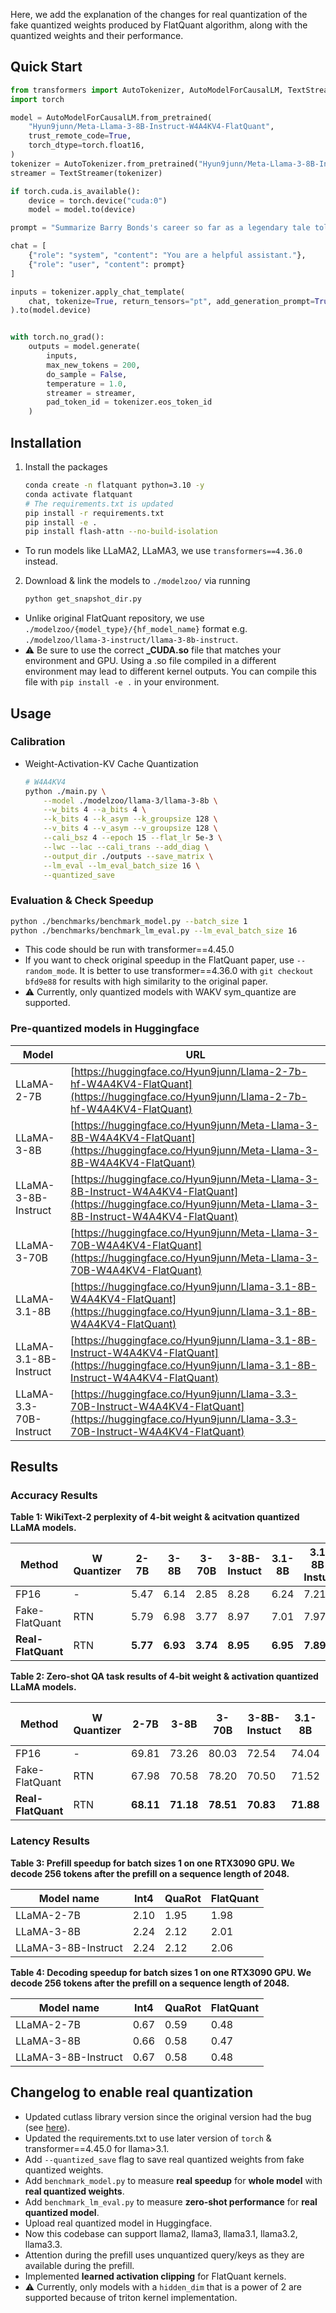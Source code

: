 Here, we add the explanation of the changes for real quantization of the fake quantized weights produced by FlatQuant algorithm, along with the quantized weights and their performance.

## Quick Start

```python
from transformers import AutoTokenizer, AutoModelForCausalLM, TextStreamer
import torch

model = AutoModelForCausalLM.from_pretrained(
    "Hyun9junn/Meta-Llama-3-8B-Instruct-W4A4KV4-FlatQuant",
    trust_remote_code=True,
    torch_dtype=torch.float16,
)
tokenizer = AutoTokenizer.from_pretrained("Hyun9junn/Meta-Llama-3-8B-Instruct-W4A4KV4-FlatQuant")
streamer = TextStreamer(tokenizer)

if torch.cuda.is_available():
    device = torch.device("cuda:0")
    model = model.to(device)

prompt = "Summarize Barry Bonds's career so far as a legendary tale told by an old baseball coach.\n"

chat = [
    {"role": "system", "content": "You are a helpful assistant."},
    {"role": "user", "content": prompt}
]

inputs = tokenizer.apply_chat_template(
    chat, tokenize=True, return_tensors="pt", add_generation_prompt=True
).to(model.device)


with torch.no_grad():
    outputs = model.generate(
        inputs,
        max_new_tokens = 200,
        do_sample = False,
        temperature = 1.0,
        streamer = streamer,
        pad_token_id = tokenizer.eos_token_id
    )
```

## Installation
1. Install the packages
    ```bash
    conda create -n flatquant python=3.10 -y
    conda activate flatquant
    # The requirements.txt is updated
    pip install -r requirements.txt
    pip install -e .
    pip install flash-attn --no-build-isolation
    ```

- To run models like LLaMA2, LLaMA3, we use `transformers==4.36.0` instead.

2. Download & link the models to `./modelzoo/` via running
    ```bash
    python get_snapshot_dir.py
    ```

- Unlike original FlatQuant repository, we use `./modelzoo/{model_type}/{hf_model_name}` format e.g. `./modelzoo/llama-3-instruct/llama-3-8b-instruct`.
- ⚠️ Be sure to use the correct **_CUDA.so** file that matches your environment and GPU. Using a .so file compiled in a different environment may lead to different kernel outputs. You can compile this file with `pip install -e .` in your environment.


## Usage

### Calibration

- Weight-Activation-KV Cache Quantization
    ```bash
    # W4A4KV4
    python ./main.py \
        --model ./modelzoo/llama-3/llama-3-8b \
        --w_bits 4 --a_bits 4 \
        --k_bits 4 --k_asym --k_groupsize 128 \
        --v_bits 4 --v_asym --v_groupsize 128 \
        --cali_bsz 4 --epoch 15 --flat_lr 5e-3 \
        --lwc --lac --cali_trans --add_diag \
        --output_dir ./outputs --save_matrix \
        --lm_eval --lm_eval_batch_size 16 \
        --quantized_save
    ```

### Evaluation & Check Speedup

```bash
python ./benchmarks/benchmark_model.py --batch_size 1
python ./benchmarks/benchmark_lm_eval.py --lm_eval_batch_size 16
```

- This code should be run with transformer==4.45.0
- If you want to check original speedup in the FlatQuant paper, use `--random_mode`. It is better to use transformer==4.36.0 with `git checkout bfd9e88` for results with high similarity to the original paper.
- ⚠️ Currently, only quantized models with WAKV sym_quantize are supported.

### Pre-quantized models in Huggingface

| Model                  |  URL                                                                                                                                                          |
| ---------------------- | ------------------------------------------------------------------------------------------------------------------------------------------------------------- |
| LLaMA-2-7B             |  [https://huggingface.co/Hyun9junn/Llama-2-7b-hf-W4A4KV4-FlatQuant](https://huggingface.co/Hyun9junn/Llama-2-7b-hf-W4A4KV4-FlatQuant)                         |
| LLaMA-3-8B             |  [https://huggingface.co/Hyun9junn/Meta-Llama-3-8B-W4A4KV4-FlatQuant](https://huggingface.co/Hyun9junn/Meta-Llama-3-8B-W4A4KV4-FlatQuant)                     |
| LLaMA-3-8B-Instruct    |  [https://huggingface.co/Hyun9junn/Meta-Llama-3-8B-Instruct-W4A4KV4-FlatQuant](https://huggingface.co/Hyun9junn/Meta-Llama-3-8B-Instruct-W4A4KV4-FlatQuant)   |
| LLaMA-3-70B            |  [https://huggingface.co/Hyun9junn/Meta-Llama-3-70B-W4A4KV4-FlatQuant](https://huggingface.co/Hyun9junn/Meta-Llama-3-70B-W4A4KV4-FlatQuant)                   |
| LLaMA-3.1-8B           |  [https://huggingface.co/Hyun9junn/Llama-3.1-8B-W4A4KV4-FlatQuant](https://huggingface.co/Hyun9junn/Llama-3.1-8B-W4A4KV4-FlatQuant)                           |
| LLaMA-3.1-8B-Instruct  |  [https://huggingface.co/Hyun9junn/Llama-3.1-8B-Instruct-W4A4KV4-FlatQuant](https://huggingface.co/Hyun9junn/Llama-3.1-8B-Instruct-W4A4KV4-FlatQuant)         |
| LLaMA-3.3-70B-Instruct |  [https://huggingface.co/Hyun9junn/Llama-3.3-70B-Instruct-W4A4KV4-FlatQuant](https://huggingface.co/Hyun9junn/Llama-3.3-70B-Instruct-W4A4KV4-FlatQuant)       |


## Results

### Accuracy Results

**Table 1: WikiText-2 perplexity of 4-bit weight & acitvation quantized LLaMA models.**

| **Method**         | **W Quantizer** | **2-7B** | **3-8B**   | **3-70B** | **3-8B-Instuct** | **3.1-8B** | **3.1-8B-Instuct** | **3.1-70B-Instuct** | **3.3-70B-Instruct** |
| ------------------ | --------------- | -------- | ---------- | --------- | ---------------- | ---------- | ------------------ | ------------------- | -------------------- |
| FP16               | -               | 5.47     | 6.14       | 2.85      | 8.28             | 6.24       | 7.21               | 3.78                | 3.86                 |
| Fake-FlatQuant     | RTN             | 5.79     | 6.98       | 3.77      | 8.97             | 7.01       | 7.97               | 4.64                | 4.83                 |
| **Real-FlatQuant** | RTN             | **5.77** | **6.93**   | **3.74**  | **8.95**         | **6.95**   | **7.89**           | **4.60**            | **4.79**             |

**Table 2: Zero-shot QA task results of 4-bit weight & activation quantized LLaMA models.**

| **Method**         | **W Quantizer** | **2-7B**  | **3-8B**  | **3-70B** | **3-8B-Instuct** | **3.1-8B** | **3.1-8B-Instuct** | **3.1-70B-Instuct** | **3.3-70B-Instruct** |
| ------------------ | --------------- | --------- | --------- | --------- | ---------------- | ---------- | ------------------ | ------------------- | -------------------- |
| FP16               | -               | 69.81     | 73.26     | 80.03     | 72.54            | 74.04      | 73.76              | 78.41               | 78.39                |
| Fake-FlatQuant     | RTN             | 67.98     | 70.58     | 78.20     | 70.50            | 71.52      | **71.36**          | **77.69**           | 77.45                |
| **Real-FlatQuant** | RTN             | **68.11** | **71.18** | **78.51** | **70.83**        | **71.88**  | 71.26              | 77.45               | **77.65**            |


### Latency Results

**Table 3: Prefill speedup for batch sizes 1 on one RTX3090 GPU. We decode 256 tokens after the prefill on a sequence length of 2048.**

| **Model name**       | **Int4** | **QuaRot** | **FlatQuant** |
| -------------------- | -------- | ---------- | ------------- |
| LLaMA-2-7B           | 2.10     | 1.95       | 1.98          |
| LLaMA-3-8B           | 2.24     | 2.12       | 2.01          |
| LLaMA-3-8B-Instruct  | 2.24     | 2.12       | 2.06          |

**Table 4: Decoding speedup for batch sizes 1 on one RTX3090 GPU. We decode 256 tokens after the prefill on a sequence length of 2048.**

| **Model name**       | **Int4** | **QuaRot** | **FlatQuant** |
| -------------------- | -------- | ---------- | ------------- |
| LLaMA-2-7B           | 0.67     | 0.59       | 0.48          |
| LLaMA-3-8B           | 0.66     | 0.58       | 0.47          |
| LLaMA-3-8B-Instruct  | 0.67     | 0.58       | 0.48          |

## Changelog to enable real quantization
- Updated cutlass library version since the original version had the bug (see [here](https://github.com/ruikangliu/FlatQuant/issues/16)).
- Updated the requirements.txt to use later version of `torch` & transformer==4.45.0 for llama>3.1.
- Add `--quantized_save` flag to save real quantized weights from fake quantized weights.
- Add `benchmark_model.py` to measure **real speedup** for **whole model** with **real quantized weights**.
- Add `benchmark_lm_eval.py` to measure **zero-shot performance** for **real quantized model**.
- Upload real quantized model in Huggingface.
- Now this codebase can support llama2, llama3, llama3.1, llama3.2, llama3.3.
- Attention during the prefill uses unquantized query/keys as they are available during the prefill.
- Implemented **learned activation clipping** for FlatQuant kernels.
- ⚠️ Currently, only models with a `hidden_dim` that is a power of 2 are supported because of triton kernel implementation.
